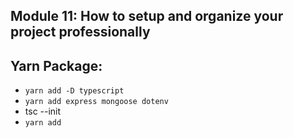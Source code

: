## Module 11: How to setup and organize your project professionally

## Yarn Package:

- `yarn add -D typescript`
- `yarn add express mongoose dotenv`
- tsc --init
- `yarn add `
